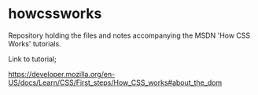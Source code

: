 # howcssworks
Repository holding the files and notes accompanying the MSDN 'How CSS Works' tutorials.

Link to tutorial;

https://developer.mozilla.org/en-US/docs/Learn/CSS/First_steps/How_CSS_works#about_the_dom

